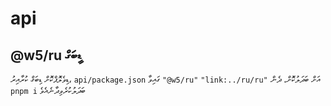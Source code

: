 # api

## @w5/ru ޑީބަގް

ޑިވެލޮޕްކޮށް ޑިބަގް ކުރާއިރު، `api/package.json` ގައިވާ `"@w5/ru"` `"link:../ru/ru"` އަށް ބަދަލުކޮށް، ދެން `pnpm i` ބަދަލުކުރެވިދާނެއެވެ
